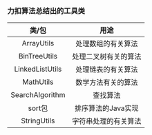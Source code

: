 ### 力扣算法总结出的工具类
<table style="
    min-width: 100%;
">
<thead style="
    min-width: 100%;
">
<tr>
<th align="center">类/包</th>
<th align="center">用途</th>
</tr>
</thead>
<tbody>
<tr>
<td align="center">ArrayUtils</td>
<td align="center">处理数组的有关算法</td>
</tr>
<tr>
<td align="center">BinTreeUtils</td>
<td align="center">处理二叉树有关的算法</td>
</tr>
<tr>
<td align="center">LinkedListUtils</td>
<td align="center">处理链表的有关算法</td>
</tr>
<tr>
<td align="center">MathUtils</td>
<td align="center">数学方法有关的算法</td>
</tr>
<tr>
<td align="center">SearchAlgorithm</td>
<td align="center">查找算法</td>
</tr>
<tr>
<td align="center">sort包</td>
<td align="center">排序算法的Java实现</td>
</tr>
<tr>
<td align="center">StringUtils</td>
<td align="center">字符串处理的有关算法</td>
</tr>
</tbody>
</table>